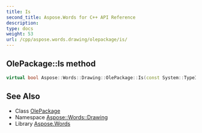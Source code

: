 ```yaml
---
title: Is
second_title: Aspose.Words for C++ API Reference
description: 
type: docs
weight: 53
url: /cpp/aspose.words.drawing/olepackage/is/
---
```

## OlePackage::Is method




```cpp
virtual bool Aspose::Words::Drawing::OlePackage::Is(const System::TypeInfo &target) const override
```

## See Also

* Class [OlePackage](../)
* Namespace [Aspose::Words::Drawing](../../)
* Library [Aspose.Words](../../../)

